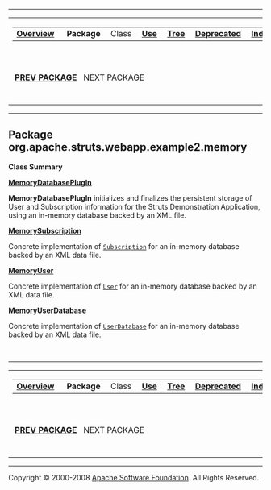 ------------------------------------------------------------------------

<span id="navbar_top"></span> [](#skip-navbar_top "Skip navigation links")

<table>
<colgroup>
<col width="50%" />
<col width="50%" />
</colgroup>
<tbody>
<tr class="odd">
<td align="left"><span id="navbar_top_firstrow"></span>
<table>
<tbody>
<tr class="odd">
<td align="left"><a href="../../../../../../overview-summary.html.md"><strong>Overview</strong></a> </td>
<td align="left"> <strong>Package</strong> </td>
<td align="left">Class </td>
<td align="left"><a href="package-use.html.md"><strong>Use</strong></a> </td>
<td align="left"><a href="package-tree.html.md"><strong>Tree</strong></a> </td>
<td align="left"><a href="../../../../../../deprecated-list.html.md"><strong>Deprecated</strong></a> </td>
<td align="left"><a href="../../../../../../index-all.html.md"><strong>Index</strong></a> </td>
<td align="left"><a href="../../../../../../help-doc.html.md"><strong>Help</strong></a> </td>
</tr>
</tbody>
</table></td>
<td align="left"></td>
</tr>
<tr class="even">
<td align="left"> <a href="../../../../../../org/apache/struts/webapp/example2/package-summary.html.md"><strong>PREV PACKAGE</strong></a>   NEXT PACKAGE</td>
<td align="left"><a href="../../../../../../index.html.md?org/apache/struts/webapp/example2/memory/package-summary.html"><strong>FRAMES</strong></a>    <a href="package-summary.html"><strong>NO FRAMES</strong></a>    
<a href="../../../../../../allclasses-noframe.html.md"><strong>All Classes</strong></a></td>
</tr>
</tbody>
</table>

<span id="skip-navbar_top"></span>

------------------------------------------------------------------------

Package org.apache.struts.webapp.example2.memory
------------------------------------------------

**Class Summary**

**[MemoryDatabasePlugIn](../../../../../../org/apache/struts/webapp/example2/memory/MemoryDatabasePlugIn.html.md "class in org.apache.struts.webapp.example2.memory")**

**MemoryDatabasePlugIn** initializes and finalizes the persistent storage of User and Subscription information for the Struts Demonstration Application, using an in-memory database backed by an XML file.

**[MemorySubscription](../../../../../../org/apache/struts/webapp/example2/memory/MemorySubscription.html.md "class in org.apache.struts.webapp.example2.memory")**

Concrete implementation of [`Subscription`](../../../../../../org/apache/struts/webapp/example2/Subscription.html.md "interface in org.apache.struts.webapp.example2") for an in-memory database backed by an XML data file.

**[MemoryUser](../../../../../../org/apache/struts/webapp/example2/memory/MemoryUser.html.md "class in org.apache.struts.webapp.example2.memory")**

Concrete implementation of [`User`](../../../../../../org/apache/struts/webapp/example2/User.html.md "interface in org.apache.struts.webapp.example2") for an in-memory database backed by an XML data file.

**[MemoryUserDatabase](../../../../../../org/apache/struts/webapp/example2/memory/MemoryUserDatabase.html.md "class in org.apache.struts.webapp.example2.memory")**

Concrete implementation of [`UserDatabase`](../../../../../../org/apache/struts/webapp/example2/UserDatabase.html.md "interface in org.apache.struts.webapp.example2") for an in-memory database backed by an XML data file.

 

------------------------------------------------------------------------

<span id="navbar_bottom"></span> [](#skip-navbar_bottom "Skip navigation links")

<table>
<colgroup>
<col width="50%" />
<col width="50%" />
</colgroup>
<tbody>
<tr class="odd">
<td align="left"><span id="navbar_bottom_firstrow"></span>
<table>
<tbody>
<tr class="odd">
<td align="left"><a href="../../../../../../overview-summary.html.md"><strong>Overview</strong></a> </td>
<td align="left"> <strong>Package</strong> </td>
<td align="left">Class </td>
<td align="left"><a href="package-use.html.md"><strong>Use</strong></a> </td>
<td align="left"><a href="package-tree.html.md"><strong>Tree</strong></a> </td>
<td align="left"><a href="../../../../../../deprecated-list.html.md"><strong>Deprecated</strong></a> </td>
<td align="left"><a href="../../../../../../index-all.html.md"><strong>Index</strong></a> </td>
<td align="left"><a href="../../../../../../help-doc.html.md"><strong>Help</strong></a> </td>
</tr>
</tbody>
</table></td>
<td align="left"></td>
</tr>
<tr class="even">
<td align="left"> <a href="../../../../../../org/apache/struts/webapp/example2/package-summary.html.md"><strong>PREV PACKAGE</strong></a>   NEXT PACKAGE</td>
<td align="left"><a href="../../../../../../index.html.md?org/apache/struts/webapp/example2/memory/package-summary.html"><strong>FRAMES</strong></a>    <a href="package-summary.html"><strong>NO FRAMES</strong></a>    
<a href="../../../../../../allclasses-noframe.html.md"><strong>All Classes</strong></a></td>
</tr>
</tbody>
</table>

<span id="skip-navbar_bottom"></span>

------------------------------------------------------------------------

Copyright © 2000-2008 [Apache Software Foundation](http://www.apache.org/). All Rights Reserved.
